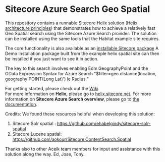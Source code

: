 # Sitecore Azure Search Geo Spatial 

This repository contains a runnable Sitecore Helix solution ([Helix architecture principles](http://helix.sitecore.net)) that demonstrates how to achieve a relatively fast Geo Spatial search using the Sitecore Azure Search provider. The solution can be installed using the same tools that the Habitat example site requires. 

The core functionality is also available as an [installable Sitecore package](../../wiki/03-Sitecore-Package-Installing)
A Demo Installation package built from the example helix spatial site can then be installed if you just want to see it in action. 

The key to this search involves enabling Edm.GeographyPoint and the OData Expression Syntax for Azure Search "$filter=geo.distance(location, geography'POINT(Long Lat)') le Radius "

For getting started, please check out the [Wiki](../../wiki).  
For more information on **Helix**, please go to [helix.sitecore.net](http://helix.sitecore.net).
For more information on **Sitecore Azure Search overview**, please go to [the documentation](https://doc.sitecore.net/sitecore_experience_platform/setting_up_and_maintaining/search_and_indexing/sitecore_azure_search_overview).

Credits: 
We found these resources helpful when developing this solution: 
1) Sitecore Solr spatial : https://github.com/ehabelgindy/sitecore-solr-spatial
2) Sitecore Lucene spatial: https://github.com/aokour/Sitecore.ContentSearch.Spatial

Thanks also to other Aceik team members for input and assistance with this solution along the way.  Ed, Jose, Tony. 

